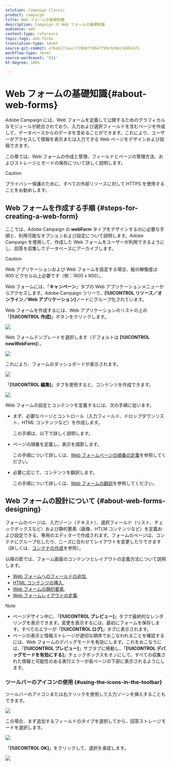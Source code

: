 ```yaml
---
solution: Campaign Classic
product: campaign
title: Web フォームの基礎知識
description: Campaign の Web フォームの基礎知識
audience: web
content-type: reference
topic-tags: web-forms
translation-type: tm+mt
source-git-commit: e76eb171aac1f7088ff8647f99c928ec349b24fc
workflow-type: tm+mt
source-wordcount: '511'
ht-degree: 100%

---
```



# Web フォームの基礎知識{#about-web-forms}

Adobe Campaign には、Web フォームを定義して公開するためのグラフィカルなモジュールが統合されており、入力および選択フィールドを含むページを作成して、データベースからのデータを含めることができます。これにより、ユーザーがアクセスして情報を表示または入力できる Web ページをデザインおよび投稿できます。

この章では、Web フォームの作成と管理、フィールドとページの管理方法、およびストレージとモードの保存について詳しく説明します。

>[!CAUTION]
>
>プライバシー保護のために、すべての外部リソースに対して HTTPS を使用することをお勧めします。

## Web フォームを作成する手順 {#steps-for-creating-a-web-form}

ここでは、Adobe Campaign の **webForm** タイプをデザインするのに必要な手順と、利用可能なオプションおよび設定について説明します。Adobe Campaign を使用して、作成した Web フォームをユーザーが利用できるようにし、回答を収集してデータベースにアーカイブします。

>[!CAUTION]
>
>Web アプリケーションおよび Web フォームを設定する場合、縦の解像度は 900 ピクセル以上必要です（例：1600 x 900）。

Web フォームには、「**キャンペーン**」タブの Web アプリケーションメニューからアクセスします。Adobe Campaign ツリーで、**[!UICONTROL リソース／オンライン／Web アプリケーション]**&#x200B;ノードにグループ化されています。

Web フォームを作成するには、Web アプリケーションのリストの上の「**[!UICONTROL 作成]**」ボタンをクリックします。

![](assets/webapp_create_new.png)

Web フォームテンプレートを選択します（デフォルトは **[!UICONTROL newWebForm]**）。

![](assets/s_ncs_admin_survey_select_template.png)

これにより、フォームのダッシュボードが表示されます。

![](assets/webapp_empty_dashboard.png)

「**[!UICONTROL 編集]**」タブを使用すると、コンテンツを作成できます。

![](assets/webapp_edit_tab.png)

Web フォームの設定とコンテンツを定義するには、次の手順に従います。

* まず、必要なページとコントロール（入力フィールド、ドロップダウンリスト、HTML コンテンツなど）を作成します。

   この手順は、以下で詳しく説明します。

* ページの順番を定義し、表示を調節します。

   この手順について詳しくは、[Web フォームページの順番の定義](../../web/using/defining-web-forms-page-sequencing.md)を参照してください。

* 必要に応じて、コンテンツを翻訳します。

   この手順について詳しくは、[Web フォームの翻訳](../../web/using/translating-a-web-form.md)を参照してください。

## Web フォームの設計について {#about-web-forms-designing}

フォームのページは、入力ゾーン（テキスト）、選択フィールド（リスト、チェックボックスなど）および静的要素（画像、HTLM コンテンツなど）を定義および設定できる、専用のエディターで作成されます。フォームのページは、コンテナにグループ化したり、ニーズに合わせてレイアウトを変更したりできます（詳しくは、[コンテナの作成](../../web/using/defining-web-forms-layout.md#creating-containers)を参照）。

以降の節では、フォーム画面のコンテンツとレイアウトの定義方法について説明します。

* [Web フォームへのフィールドの追加](../../web/using/adding-fields-to-a-web-form.md),
* [HTML コンテンツの挿入](../../web/using/static-elements-in-a-web-form.md#inserting-html-content),
* [Web フォームの静的要素](../../web/using/static-elements-in-a-web-form.md),
* [Web フォームレイアウトの定義](../../web/using/defining-web-forms-layout.md).

>[!NOTE]
>
>* ページデザイン中に、「**[!UICONTROL プレビュー]**」タブで最終的なレンダリングを表示できます。変更を表示するには、最初にフォームを保存します。すべてのエラーが「**[!UICONTROL ログ]**」タブに表示されます。
>* ページの表示と情報ストレージが適切な順序でおこなわれることを確認するには、Web フォームのデバッグモードを有効にします。これをおこなうには、「**[!UICONTROL プレビュー]**」サブタブに移動し、「**[!UICONTROL デバッグモードを有効にする]**」チェックボックスをオンにして、すべての収集された情報と可能性のある実行エラーが各ページの下部に表示されるようにします。

>



### ツールバーのアイコンの使用 {#using-the-icons-in-the-toolbar}

ツールバーのアイコンまたは右クリックを使用して入力ゾーンを挿入することもできます。

![](assets/s_ncs_admin_webform_add_selection.png)

この場合、まず追加するフィールドのタイプを選択してから、回答ストレージモードを選択します。

![](assets/s_ncs_admin_webform_select_storage.png)

「**[!UICONTROL OK]**」をクリックして、選択を承認します。

![](assets/s_ncs_admin_webform_confirm_storage.png)


